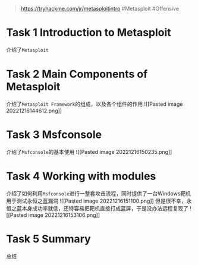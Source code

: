 > https://tryhackme.com/jr/metasploitintro
> #Metasploit #Offensive 
# Task 1 Introduction to Metasploit

介绍了`Metasploit`

# Task 2 Main Components of Metasploit

介绍了`Metasploit Framework`的组成，以及各个组件的作用
![[Pasted image 20221216144612.png]]

# Task 3 Msfconsole

介绍了`Msfconsole`的基本使用
![[Pasted image 20221216150235.png]]

# Task 4 Working with modules

介绍了如何利用`Msfconsole`进行一整套攻击流程，同时提供了一台Windows靶机用于测试永恒之蓝漏洞
![[Pasted image 20221216151100.png]]
但是很不幸，永恒之蓝本身成功率就低，还特容易把靶机直接打成蓝屏，于是没办法远程复现了
![[Pasted image 20221216153106.png]]

# Task 5 Summary

总结